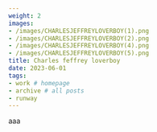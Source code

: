 ```yaml
---
weight: 2
images:
- /images/CHARLESJEFFREYLOVERBOY(1).png
- /images/CHARLESJEFFREYLOVERBOY(2).png
- /images/CHARLESJEFFREYLOVERBOY(4).png
- /images/CHARLESJEFFREYLOVERBOY(5).png
title: Charles feffrey loverboy
date: 2023-06-01
tags:
- work # homepage
- archive # all posts
- runway 
---
```


aaa